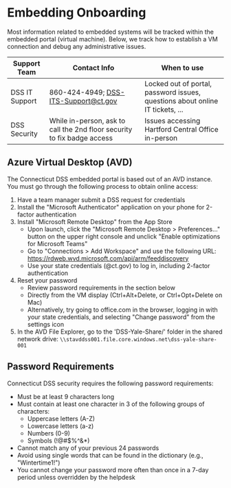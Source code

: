 # Embedding Onboarding

Most information related to embedded systems will be tracked within the embedded portal (virtual machine). Below, we track how to establish a VM connection and debug any administrative issues.

| Support Team | Contact Info | When to use |
| --- | --- | --- |
| DSS IT Support | 860-424-4949; DSS-ITS-Support@ct.gov | Locked out of portal, password issues, questions about online IT tickets, ... |
| DSS Security | While in-person, ask to call the 2nd floor security to fix badge access | Issues accessing Hartford Central Office in-person |

## Azure Virtual Desktop (AVD)

The Connecticut DSS embedded portal is based out of an AVD instance. You must go through the following process to obtain online access:

1. Have a team manager submit a DSS request for credentials
2. Install the "Microsoft Authenticator" application on your phone for 2-factor authentication
3. Install "Microsoft Remote Desktop" from the App Store
    - Upon launch, click the "Microsoft Remote Desktop > Preferences..." button on the upper right console and unclick "Enable optimizations for Microsoft Teams"
    - Go to "Connections > Add Workspace" and use the following URL: https://rdweb.wvd.microsoft.com/api/arm/feeddiscovery
    - Use your state credentials (@ct.gov) to log in, including 2-factor authentication
4. Reset your password
    - Review password requirements in the section below
    - Directly from the VM display (Ctrl+Alt+Delete, or Ctrl+Opt+Delete on Mac)
    - Alternatively, try going to office.com in the browser, logging in with your state credentials, and selecting "Change password" from the settings icon
5. In the AVD File Explorer, go to the 'DSS-Yale-Share/' folder in the shared network drive: `\\stavddss001.file.core.windows.net\dss-yale-share-001`

## Password Requirements

Connecticut DSS security requires the following password requirements:

- Must be at least 9 characters long
- Must contain at least one character in 3 of the following groups of characters:
    - Uppercase letters (A-Z)
    - Lowercase letters (a-z)
    - Numbers (0-9)
    - Symbols (!@#$%^&*)
- Cannot match any of your previous 24 passwords
- Avoid using single words that can be found in the dictionary (e.g., "Wintertime1!")
- You cannot change your password more often than once in a 7-day period unless overridden by the helpdesk

